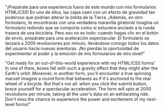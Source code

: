 
"¡Prepárate para una experiencia fuera de este mundo con mis formularios HTML/CSS! 
En uno de ellos, las cajas caen con un efecto de gravedad tan poderoso que podrían alterar la órbita de la Tierra. 
¡Además, en otro formulario, te encontrarás con una verdadera maravilla giratoria! Imagina un formulario redondo que se comporta como si estuviera 
anclado a la rueda trasera de una bicicleta. Pero eso no es todo: cuando hagas clic en el botón de envío, prepárate para una aceleración espectacular.
El formulario se lanzará a 2000 revoluciones por minuto, llevándose consigo todos los datos del usuario hacia nuevas aventuras. ¡No pierdas la oportunidad 
de experimentar el poder y la emoción de mis formularios de otro nivel!"


"Get ready for an out-of-this-world experience with my HTML/CSS forms! In one of them, boxes fall with such a gravity effect that they might alter the Earth's orbit.
Moreover, in another form, you'll encounter a true spinning marvel! Imagine a round form that behaves as if it's anchored to the rear wheel of a bicycle.
But that's not all: when you click the submit button, brace yourself for a spectacular acceleration. The form will spin at 2000 revolutions per minute,
taking all the user's data on an exhilarating ride. Don't miss the chance to experience the power and excitement of my next-level forms!"
